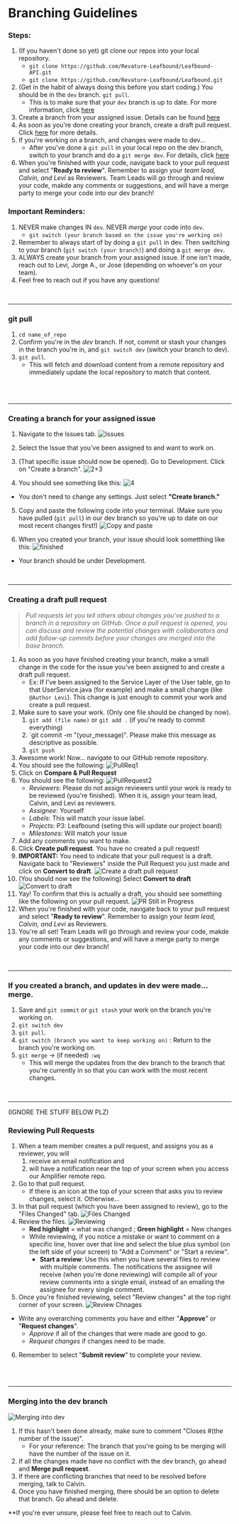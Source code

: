 # Branching Guidelines

### Steps:
1. (If you haven't done so yet) git clone our repos into your local repository.
    - `git clone https://github.com/Revature-Leafbound/Leafbound-API.git`
    - `git clone https://github.com/Revature-Leafbound/Leafbound.git`
2. (Get in the habit of always doing this before you start coding.) You should be in the `dev` branch. `git pull`.
    - This is to make sure that your `dev` branch is up to date. For more information, click [here](#git-pull)
3. Create a branch from your assigned issue. Details can be found [here](#creating-a-branch-for-your-assigned-issue)
4. As soon as you're done creating your branch, create a draft pull request. Click [here](#creating-a-draft-pull-request) for more details.
5. If you're working on a branch, and changes were made to dev...
    - After you've done a `git pull` in your local repo on the dev branch, switch to your branch and do a `git merge dev`. For details, click [here](#if-you-created-a-branch-and-updates-in-dev-were-made-merge)
6. When you're finished with your code, navigate back to your pull request and select "**Ready to review**". Remember to assign your *team lead, Calvin, and Levi* as Reviewers. Team Leads will go through and review your code, makde any comments or suggestions, and will have a merge party to merge your code into our dev branch!

### Important Reminders:
1. NEVER make changes IN `dev`. NEVER *merge* your code into `dev`.
    - `git switch (your branch based on the issue you're working on)`
2. Remember to always start of by doing a `git pull` in dev. Then switching to your branch (`git switch (your branch)`) and doing a `git merge dev`.
3. ALWAYS create your branch from your assigned issue. If one isn't made, reach out to Levi, Jorge A., or Jose (depending on whoever's on your team).
4. Feel free to reach out if you have any questions!


<br>
<hr>


### git pull
1. `cd name_of_repo`
2. Confirm you're in the _dev_ branch. If not, commit or stash your changes in the branch you're in, and `git switch dev` (switch your branch to dev).
3. `git pull`.
    - This will fetch and download content from a remote repository and immediately update the local repository to match that content.


<br>
<br>
<hr>

### Creating a branch for your assigned issue
1. Navigate to the Issues tab.
![Issues](./Imgs/Issues.png)

2. Select the Issue that you've been assigned to and want to work on.

3. (That specific issue should now be opened). Go to Development. Click on "Create a branch".
![2+3](./Imgs/Go%20to%20Development.png)

4. You should see something like this:
![4](./Imgs/Create_branch_for_issue.png)
- You don't need to change any settings. Just select **"Create branch."**

5. Copy and paste the following code into your terminal. (Make sure you have pulled (`git pull`) in our dev branch so you're up to date on our most recent changes first!)
![Copy and paste](./Imgs/Screen%20Shot%202022-05-20%20at%2006.32.55.png)

6. When you created your branch, your issue should look sometthing like this:
![finished](./Imgs/Finished%20creating%20branch.png)
- Your branch should be under Development.
<br>
<hr>

### Creating a draft pull request
> *Pull requests let you tell others about changes you've pushed to a branch in a repository on GitHub. Once a pull request is opened, you can discuss and review the potential changes with collaborators and add follow-up commits before your changes are merged into the base branch.*

1. As soon as you have finished creating your branch, make a small change in the code for the issue you've been assigned to and create a draft pull request.
    - Ex: If I've been assigned to the Service Layer of the User table, go to that UserService.java (for example) and make a small change (like `@Author Levi`). This change is just enough to commit your work and create a pull request.
2. Make sure to save your work. (Only one file should be changed by now).
    1. `git add (file name)` or `git add .` (if you're ready to commit everything)
    2. `git commit -m "(your_message)". Please make this message as descriptive as possible.
    3. `git push`
3. Awesome work! Now... navigate to our GitHub remote repository.
4. You should see the following:
![PullReq1](./Imgs/PullRequest_1.png)
5. Click on **Compare & Pull Request**
6. You should see the following:
![PullRequest2](./Imgs/PullRequest_2.png)
    - *Reviewers*: Please do not assign reviewers until your work is ready to be reviewed (you're finished). When it is, assign your team lead, Calvin, and Levi as reviewers.
    - *Assignee*:  Yourself
    - *Labels*: This will match your issue label.
    - *Projects*: P3: Leafbound (seting this will update our project board)
    - *Milestones*: Will match your issue
7. Add any comments you want to make.
8. Click **Create pull request**. You have no created a pull request!
9. **IMPORTANT:** You need to indicate that your pull request is a draft. Navigate back to "Reviewers" inside the Pull Request you just made and click on **Convert to draft**.
![Create a draft pull request](./Imgs/Create%20a%20Draft.png)
10. (You should now see the following) Select **Convert to draft**
![Convert to draft](./Imgs/Convert%20to%20Draft.png)
11. Yay! To confirm that this is actually a draft, you should see something like the following on your pull request.
![PR Still in Progress](./Imgs/PR%20Still%20in%20Progress.png)
12. When you're finished with your code, navigate back to your pull request and select "**Ready to review**". Remember to assign your *team lead, Calvin, and Levi* as Reviewers.
13. You're all set! Team Leads will go through and review your code, makde any comments or suggestions, and will have a merge party to merge your code into our dev branch!

<br>
<hr>


### If you created a branch, and updates in dev were made... merge.
1. Save and `git commit` or `git stash` your work on the branch you're working on.
2. `git switch dev`
3. `git pull`.
4. `git switch (branch you want to keep working on)` : Return to the branch you're working on.
5. `git merge` -> (if needed) `:wq`
    - This will merge the updates from the dev branch to the branch that you're currently in so that you can work with the most recent changes.
<br>
<hr>


(IGNORE THE STUFF BELOW PLZ)

### Reviewing Pull Requests
1. When a team member creates a pull request, and assigns you as a reviewer, you will
    1. receive an email notification and
    2. will have a notification near the top of your screen when you access our Amplifier remote repo.
2. Go to that pull request.
    - If there is an icon at the top of your screen that asks you to review changes, select it. Otherwise...
3. In that pull request (which you have been assigned to review), go to the "Files Changed" tab.
![Files Changed](./images/1..png)
4. Review the files.
![Reviewing](./images/2..png)
    - **Red highlight** = what was changed ; **Green highlight** = New changes
    - While reviewing, if you notice a mistake or want to comment on a specific line, hover over that line and select the blue plus symbol (on the left side of your screen) to "Add a Comment" or "Start a review".
        - **Start a review**: Use this when you have several files to review with multiple comments. The notifications the assignee will receive (when you're done reviewing) will compile all of your review comments into a single email, instead of an emailing the assignee for every single comment.
5. Once you're finished reviewing, select "Review changes" at the top right corner of your screen.
![Review Chnages](./images/3..png)
- Write any overarching comments you have and either "**Approve**" or "**Request changes**".
    - *Approve* if all of the changes that were made are good to go.
    - *Request changes* if changes need to be made.
6. Remember to select "**Submit review**" to complete your review.

<br>

</br>
<hr>

### Merging into the dev branch
![Merging into dev](./images/4..png)
1. If this hasn't been done already, make sure to comment "Closes #(the number of the issue)".
    - For your reference: The branch that you're going to be merging will have the number of the issue on it.
2. If all the changes made have no conflict with the dev branch, go ahead and **Merge pull request**.
3. If there are conflicting branches that need to be resolved before merging, talk to Calvin.
4. Once you have finished merging, there should be an option to delete that branch. Go ahead and delete.

**If you're ever unsure, please feel free to reach out to Calvin.